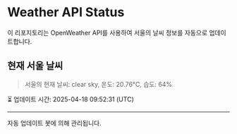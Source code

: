 
# Weather API Status

이 리포지토리는 OpenWeather API를 사용하여 서울의 날씨 정보를 자동으로 업데이트합니다.

## 현재 서울 날씨
> 서울의 현재 날씨: clear sky, 온도: 20.76°C, 습도: 64%

⏳ 업데이트 시간: 2025-04-18 09:52:31 (UTC)

---
자동 업데이트 봇에 의해 관리됩니다.

